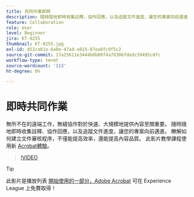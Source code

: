 ```yaml
---
title: 共同作業即時
description: 隨時隨地即時收集註釋、協作回應，以及追蹤文件進度，讓您的專案向前邁進
feature: Collaboration
role: User
level: Beginner
jira: KT-8255
thumbnail: KT-8255.jpg
exl-id: d52ca81e-6a8e-47ad-a815-87ea8fc9f5c2
source-git-commit: 17a25611e3444b0b00f4a78306fdedc59495c07c
workflow-type: tm+mt
source-wordcount: '113'
ht-degree: 0%

---
```


# 即時共同作業

無所不在的遠端工作，無縫協作對於快速、大規模地提供內容至關重要。 隨時隨地即時收集註釋、協作回應，以及追蹤文件進度，讓您的專案向前邁進。 瞭解如何建立文件審核程序，不僅能提高效率，還能提高內容品質。 此影片教學課程使用新 [Acrobat體驗](new-workspace.md)。

>[!VIDEO](https://video.tv.adobe.com/v/3439239?quality=12&learn=on&hidetitle=true&captions=chi_hant)

>[!TIP]
>
>此影片是播放列表 [開始使用的一部分，Adobe Acrobat](https://experienceleague.adobe.com/zh-hant/playlists/acrobat-get-started-business-users) 可在 Experience League 上免費取得！
